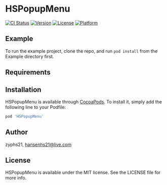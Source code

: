 # HSPopupMenu

[![CI Status](http://img.shields.io/travis/zyphs21/HSPopupMenu.svg?style=flat)](https://travis-ci.org/zyphs21/HSPopupMenu)
[![Version](https://img.shields.io/cocoapods/v/HSPopupMenu.svg?style=flat)](http://cocoapods.org/pods/HSPopupMenu)
[![License](https://img.shields.io/cocoapods/l/HSPopupMenu.svg?style=flat)](http://cocoapods.org/pods/HSPopupMenu)
[![Platform](https://img.shields.io/cocoapods/p/HSPopupMenu.svg?style=flat)](http://cocoapods.org/pods/HSPopupMenu)

## Example

To run the example project, clone the repo, and run `pod install` from the Example directory first.

## Requirements

## Installation

HSPopupMenu is available through [CocoaPods](http://cocoapods.org). To install
it, simply add the following line to your Podfile:

```ruby
pod 'HSPopupMenu'
```

## Author

zyphs21, hansenhs21@live.com

## License

HSPopupMenu is available under the MIT license. See the LICENSE file for more info.
